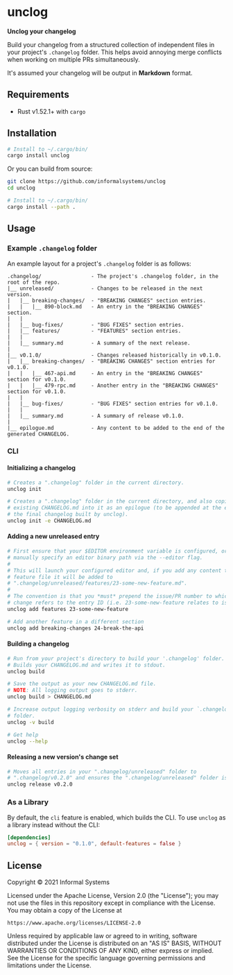 # unclog

**Unclog your changelog**

Build your changelog from a structured collection of independent files in your
project's `.changelog` folder. This helps avoid annoying merge conflicts when
working on multiple PRs simultaneously.

It's assumed your changelog will be output in **Markdown** format.

## Requirements

* Rust v1.52.1+ with `cargo`

## Installation

```bash
# Install to ~/.cargo/bin/
cargo install unclog
```

Or you can build from source:

```bash
git clone https://github.com/informalsystems/unclog
cd unclog

# Install to ~/.cargo/bin/
cargo install --path .
```

## Usage

### Example `.changelog` folder

An example layout for a project's `.changelog` folder is as follows:

```
.changelog/                - The project's .changelog folder, in the root of the repo.
|__ unreleased/            - Changes to be released in the next version.
|   |__ breaking-changes/  - "BREAKING CHANGES" section entries.
|   |   |__ 890-block.md   - An entry in the "BREAKING CHANGES" section.
|   |
|   |__ bug-fixes/         - "BUG FIXES" section entries.
|   |__ features/          - "FEATURES" section entries.
|   |
|   |__ summary.md         - A summary of the next release.
|
|__ v0.1.0/                - Changes released historically in v0.1.0.
|   |__ breaking-changes/  - "BREAKING CHANGES" section entries for v0.1.0.
|   |   |__ 467-api.md     - An entry in the "BREAKING CHANGES" section for v0.1.0.
|   |   |__ 479-rpc.md     - Another entry in the "BREAKING CHANGES" section for v0.1.0.
|   |
|   |__ bug-fixes/         - "BUG FIXES" section entries for v0.1.0.
|   |
|   |__ summary.md         - A summary of release v0.1.0.
|
|__ epilogue.md            - Any content to be added to the end of the generated CHANGELOG.
```

### CLI

#### Initializing a changelog

```bash
# Creates a ".changelog" folder in the current directory.
unclog init

# Creates a ".changelog" folder in the current directory, and also copies your
# existing CHANGELOG.md into it as an epilogue (to be appended at the end of
# the final changelog built by unclog).
unclog init -e CHANGELOG.md
```

#### Adding a new unreleased entry

```bash
# First ensure that your $EDITOR environment variable is configured, or you can
# manually specify an editor binary path via the --editor flag.
#
# This will launch your configured editor and, if you add any content to the
# feature file it will be added to
# ".changelog/unreleased/features/23-some-new-feature.md".
#
# The convention is that you *must* prepend the issue/PR number to which the
# change refers to the entry ID (i.e. 23-some-new-feature relates to issue 23).
unclog add features 23-some-new-feature

# Add another feature in a different section
unclog add breaking-changes 24-break-the-api
```

#### Building a changelog

```bash
# Run from your project's directory to build your '.changelog' folder.
# Builds your CHANGELOG.md and writes it to stdout.
unclog build

# Save the output as your new CHANGELOG.md file.
# NOTE: All logging output goes to stderr.
unclog build > CHANGELOG.md

# Increase output logging verbosity on stderr and build your `.changelog`
# folder.
unclog -v build

# Get help
unclog --help
```

#### Releasing a new version's change set

```bash
# Moves all entries in your ".changelog/unreleased" folder to
# ".changelog/v0.2.0" and ensures the ".changelog/unreleased" folder is empty.
unclog release v0.2.0
```

### As a Library

By default, the `cli` feature is enabled, which builds the CLI. To use `unclog`
as a library instead without the CLI:

```toml
[dependencies]
unclog = { version = "0.1.0", default-features = false }
```

## License

Copyright © 2021 Informal Systems

Licensed under the Apache License, Version 2.0 (the "License");
you may not use the files in this repository except in compliance with the License.
You may obtain a copy of the License at

    https://www.apache.org/licenses/LICENSE-2.0

Unless required by applicable law or agreed to in writing, software
distributed under the License is distributed on an "AS IS" BASIS,
WITHOUT WARRANTIES OR CONDITIONS OF ANY KIND, either express or implied.
See the License for the specific language governing permissions and
limitations under the License.
